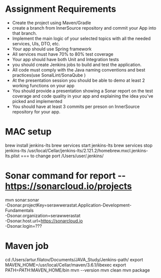 Assignment Requirements
=========================

-  Create the project using Maven/Gradle
-  create a branch from InnerSource repository and commit your App into that branch.
-  Implement the main logic of your selected topics with all the needed services, UIs, DTO, etc.
-  Your app should use Spring framework
-  All services must have 70% to 80% test coverage
-  Your app should have both Unit and Integration tests
-  you should create Jenkins jobs to build and test the application.
-  All code must comply with the Java naming conventions and best practices(use SonalLint/SonaQube )
-  At the presentation session you should be able to demo at least 2 working functions on your app
-  You should provide a presentation showing a Sonar report on the test coverage and code quality in your app and explaining the idea you&#39;ve picked and implemented
-  You should have at least 3 commits per preson on InnerSource repository for  your app.

MAC setup
====================
brew install jenkins-lts
brew services start jenkins-lts
brew services stop jenkins-lts
/usr/local/Cellar/jenkins-lts/2.121.2/homebrew.mxcl.jenkins-lts.plist   === to change port
/Users/user/.jenkins/


Sonar command for report -- https://sonarcloud.io/projects
===============================
mvn sonar:sonar \
  -Dsonar.projectKey=serawwerastat.Application-Development-Fundamentals \
  -Dsonar.organization=serawwerastat \
  -Dsonar.host.url=https://sonarcloud.io \
  -Dsonar.login=???


Maven job
===============================

cd /Users/artur.filatov/Documents/JAVA_Study/Jenkins-path/
export MAVEN_HOME=/usr/local/Cellar/maven/3.6.1/libexec
export PATH=$PATH:$MAVEN_HOME/bin
mvn --version
mvn clean
mvn package



